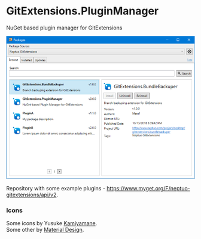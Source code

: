 # GitExtensions.PluginManager
NuGet based plugin manager for GitExtensions

![Preview](/assets/screenshot-search.png)

Repository with some example plugins - https://www.myget.org/F/neptuo-gitextensions/api/v2.

### Icons

Some icons by Yusuke [Kamiyamane](http://p.yusukekamiyamane.com).<br>
Some other by [Material Design](https://material.io/tools/icons).
